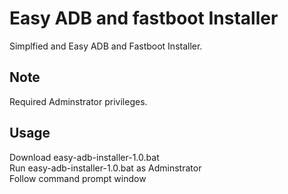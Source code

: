 # Easy ADB and fastboot Installer
Simplfied and Easy ADB and Fastboot Installer.
## Note
Required Adminstrator privileges.
## Usage
Download easy-adb-installer-1.0.bat  
Run easy-adb-installer-1.0.bat as Adminstrator  
Follow command prompt window
